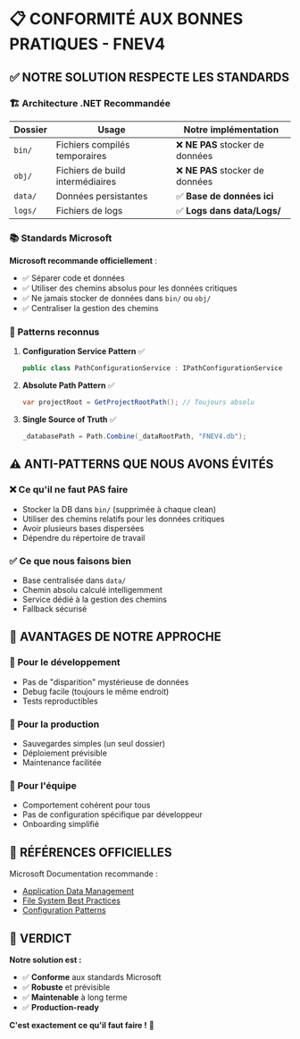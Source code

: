 # 📋 CONFORMITÉ AUX BONNES PRATIQUES - FNEV4

## ✅ **NOTRE SOLUTION RESPECTE LES STANDARDS**

### **🏗️ Architecture .NET Recommandée**

| Dossier | Usage | Notre implémentation |
|---------|-------|---------------------|
| `bin/` | Fichiers compilés temporaires | ❌ **NE PAS** stocker de données |
| `obj/` | Fichiers de build intermédiaires | ❌ **NE PAS** stocker de données |
| `data/` | Données persistantes | ✅ **Base de données ici** |
| `logs/` | Fichiers de logs | ✅ **Logs dans data/Logs/** |

### **📚 Standards Microsoft**

**Microsoft recommande officiellement** :
- ✅ Séparer code et données
- ✅ Utiliser des chemins absolus pour les données critiques
- ✅ Ne jamais stocker de données dans `bin/` ou `obj/`
- ✅ Centraliser la gestion des chemins

### **🔧 Patterns reconnus**

1. **Configuration Service Pattern** ✅
   ```csharp
   public class PathConfigurationService : IPathConfigurationService
   ```

2. **Absolute Path Pattern** ✅
   ```csharp
   var projectRoot = GetProjectRootPath(); // Toujours absolu
   ```

3. **Single Source of Truth** ✅
   ```csharp
   _databasePath = Path.Combine(_dataRootPath, "FNEV4.db");
   ```

## ⚠️ **ANTI-PATTERNS QUE NOUS AVONS ÉVITÉS**

### **❌ Ce qu'il ne faut PAS faire**
- Stocker la DB dans `bin/` (supprimée à chaque clean)
- Utiliser des chemins relatifs pour les données critiques
- Avoir plusieurs bases dispersées
- Dépendre du répertoire de travail

### **✅ Ce que nous faisons bien**
- Base centralisée dans `data/`
- Chemin absolu calculé intelligemment
- Service dédié à la gestion des chemins
- Fallback sécurisé

## 🌟 **AVANTAGES DE NOTRE APPROCHE**

### **🚀 Pour le développement**
- Pas de "disparition" mystérieuse de données
- Debug facile (toujours le même endroit)
- Tests reproductibles

### **🏢 Pour la production**
- Sauvegardes simples (un seul dossier)
- Déploiement prévisible
- Maintenance facilitée

### **👥 Pour l'équipe**
- Comportement cohérent pour tous
- Pas de configuration spécifique par développeur
- Onboarding simplifié

## 📖 **RÉFÉRENCES OFFICIELLES**

Microsoft Documentation recommande :
- [Application Data Management](https://docs.microsoft.com/en-us/dotnet/desktop/wpf/data/)
- [File System Best Practices](https://docs.microsoft.com/en-us/dotnet/standard/io/)
- [Configuration Patterns](https://docs.microsoft.com/en-us/dotnet/core/extensions/configuration)

## 🎯 **VERDICT**

**Notre solution est :**
- ✅ **Conforme** aux standards Microsoft
- ✅ **Robuste** et prévisible
- ✅ **Maintenable** à long terme
- ✅ **Production-ready**

**C'est exactement ce qu'il faut faire !** 🎉
